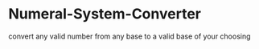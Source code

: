 # Numeral-System-Converter
convert any  valid number from any base to a valid base of your choosing
